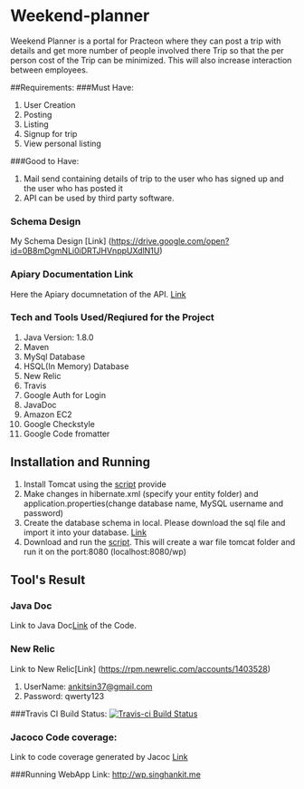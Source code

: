 # Weekend-planner
Weekend Planner is a portal for Practeon where they can post a trip with details and get more number of people involved there Trip so that the per person cost of the Trip can be minimized. This will also increase interaction between employees.

##Requirements:
###Must Have:

1. User Creation
2. Posting
3. Listing
4. Signup for trip
5. View personal listing

###Good to Have:

1. Mail send containing details of trip to the user who has signed up and the user who has posted it
2. API can be used by third party software.

### Schema Design
My Schema Design [Link]
(https://drive.google.com/open?id=0B8mDgmNLi0iDRTJHVnppUXdlN1U)

### Apiary Documentation Link
Here the Apiary documnetation of the API. [Link](http://docs.weekendplanner.apiary.io/)

### Tech and Tools Used/Reqiured for the Project
1. Java Version: 1.8.0
2. Maven
3. MySql Database
4. HSQL(In Memory) Database
5. New Relic
6. Travis
7. Google Auth for Login
8. JavaDoc
9. Amazon EC2
10. Google Checkstyle
11. Google Code fromatter

## Installation and Running
1. Install Tomcat using the [script](https://drive.google.com/open?id=0B8mDgmNLi0iDRExNMDVqWEhmLU0) provide 
2. Make changes in hibernate.xml (specify your entity folder) and application.properties(change database name, MySQL username and password)
4. Create the database schema in local. Please download the sql file and import it into your database. [Link](https://drive.google.com/file/d/0B8mDgmNLi0iDVlptZ1poMzRyNkU/view?usp=sharing)
5. Download and run the [script](https://drive.google.com/open?id=0B8mDgmNLi0iDRVktYTZja1hBZHM). This will create a war file tomcat folder and run it on the port:8080 (localhost:8080/wp)

## Tool's Result

### Java Doc
Link to Java Doc[Link](http://docs.singhankit.me) of the Code.


### New Relic
Link to New Relic[Link]
(https://rpm.newrelic.com/accounts/1403528)
1. UserName: ankitsin37@gmail.com
2. Password: qwerty123

###Travis CI Build Status:
[![Travis-ci Build Status](https://travis-ci.org/ankitsin/weekend-planner.svg?branch=master)](https://travis-ci.org/ankitsin/weekend-planner)

### Jacoco Code coverage:
Link to code coverage generated by Jacoc [Link](test.ankitsingh.me)

###Running WebApp Link:
<http://wp.singhankit.me>
